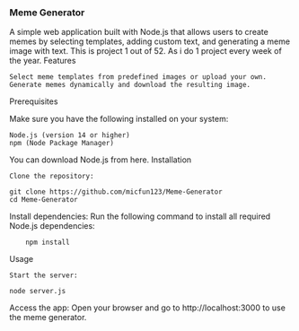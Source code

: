 
### Meme Generator

A simple web application built with Node.js that allows users to create memes by selecting templates, adding custom text, and generating a meme image with text. This is project 1 out of 52. As i do 1 project every week of the year.
Features

    Select meme templates from predefined images or upload your own.
    Generate memes dynamically and download the resulting image.

Prerequisites

Make sure you have the following installed on your system:

    Node.js (version 14 or higher)
    npm (Node Package Manager)

You can download Node.js from here.
Installation

    Clone the repository:
    
```
git clone https://github.com/micfun123/Meme-Generator
cd Meme-Generator
```

Install dependencies: Run the following command to install all required Node.js dependencies:
```
    npm install
```
Usage

    Start the server:
    
```
node server.js
```

Access the app: Open your browser and go to http://localhost:3000 to use the meme generator.